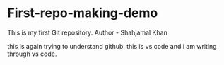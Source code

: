 # First-repo-making-demo

This is my first Git repository.
Author - Shahjamal Khan

this is again trying to understand github.
this is vs code and i am writing through vs code.
